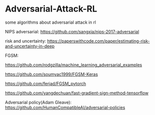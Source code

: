 # Adversarial-Attack-RL
some algorithms about adversarial attack in rl

NIPS adversarial: https://github.com/sangxia/nips-2017-adversarial

risk and uncertainty: https://paperswithcode.com/paper/estimating-risk-and-uncertainty-in-deep

FGSM: 

https://github.com/rodgzilla/machine_learning_adversarial_examples 

https://github.com/soumyac1999/FGSM-Keras

https://github.com/ferjad/FGSM_pytorch

https://github.com/yangdechuan/fast-gradient-sign-method-tensorflow

Adversarial policy(Adam Gleave): https://github.com/HumanCompatibleAI/adversarial-policies
